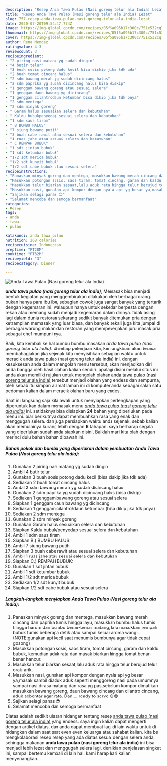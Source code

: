 ```yaml
---
description: "Resep Anda Tawa Pulao (Nasi goreng telur ala India) Lezat"
title: "Resep Anda Tawa Pulao (Nasi goreng telur ala India) Lezat"
slug: 757-resep-anda-tawa-pulao-nasi-goreng-telur-ala-india-lezat
date: 2020-07-20T09:54:47.774Z
image: https://img-global.cpcdn.com/recipes/05f5a095b17c300c/751x532cq70/anda-tawa-pulao-nasi-goreng-telur-ala-india-foto-resep-utama.jpg
thumbnail: https://img-global.cpcdn.com/recipes/05f5a095b17c300c/751x532cq70/anda-tawa-pulao-nasi-goreng-telur-ala-india-foto-resep-utama.jpg
cover: https://img-global.cpcdn.com/recipes/05f5a095b17c300c/751x532cq70/anda-tawa-pulao-nasi-goreng-telur-ala-india-foto-resep-utama.jpg
author: Rena Mendez
ratingvalue: 4.3
reviewcount: 3
recipeingredient:
- "2 piring nasi matang yg sudah dingin"
- "4 butir telur"
- "3 buah sosis potong dadu kecil bisa diskip jika tdk ada"
- "2 buah tomat cincang halus"
- "2 sdm bawang merah yg sudah dicincang halus"
- "2 sdm paprika yg sudah dicincang halus bisa diskip"
- "1 genggam bawang goreng atau sesuai selera"
- "1 genggam daun bawang yg dicincang"
- "1 genggam cilantrodaun ketumbar bisa dikip jika tdk pnya"
- "2 sdm mentega"
- "2 sdm minyak goreng"
- " Garam halus sesuaikan selera dan kebutuhan"
- " Kaldu bubukpenyedap sesuai selera dan kebutuhan"
- "1 sdm saus tiram"
- " B BUMBU HALUS"
- "7 siung bawang putih"
- "3 buah cabe rawit atau sesuai selera dan kebutuhan"
- "1 ruas jahe atau sesuai selera dan kebutuhan"
- " C REMPAH BUBUK"
- "1 sdt jintan bubuk"
- "1 sdt ketumbar bubuk"
- "1/2 sdt merica bubuk"
- "1/2 sdt kunyit bubuk"
- "1/2 sdt cabe bubuk atau sesuai selera"
recipeinstructions:
- "Panaskan minyak goreng dan mentega, masukkan bawang merah cincang dan paprika tumis hingga layu, masukkan bumbu halus tumis hingga harum dan bumbu benar-benar matang, lalu masukkan rempah bubuk tumis beberapa detik atau sampai keluar aroma wangi. (NOTE:gunakan api kecil saat menumis bumbunya agar tidak cepat gosong)"
- "Masukkan potongan sosis, saos tiram, tomat cincang, garam dan kaldu bubuk, kemudian aduk rata dan masak biarkan hingga tomat benar-benar hancur."
- "Masukkan telur biarkan sesaat,lalu aduk rata hingga telur berujud telur orak-arik."
- "Masukkan nasi, gunakan api kompor dengan nyala api yg besar ya,masak sambil diaduk aduk seperti menggoreng nasi pada umumnya sampai nasi dirasa matang dan rasa yg pas,sebelum kompor dimatikan masukkan bawang goreng, daun bawang cincang dan cilantro cincang, aduk sebentar agar rata. Dan.... ready to serve 😉😋"
- "Sajikan selagi panas 😍"
- "Selamat mencoba dan semoga bermanfaat"
categories:
- Resep
tags:
- anda
- tawa
- pulao

katakunci: anda tawa pulao 
nutrition: 268 calories
recipecuisine: Indonesian
preptime: "PT20M"
cooktime: "PT32M"
recipeyield: "3"
recipecategory: Dinner

---
```



![Anda Tawa Pulao (Nasi goreng telur ala India)](https://img-global.cpcdn.com/recipes/05f5a095b17c300c/751x532cq70/anda-tawa-pulao-nasi-goreng-telur-ala-india-foto-resep-utama.jpg)

<b><i>anda tawa pulao (nasi goreng telur ala india)</i></b>, Memasak bisa menjadi bentuk kegiatan yang menggembirakan dilakukan oleh berbagai orang. bukan hanya para ibu ibu, sebagian cowok juga sangat banyak yang tertarik dengan kegemaran ini. walaupun hanya untuk sekedar berpesta dengan rekan atau memang sudah menjadi kegemaran dalam dirinya. tidak asing lagi dalam dunia restoran sekarang sedikit banyak ditemukan pria dengan ketrampilan memasak yang luar biasa, dan banyak sekali juga kita jumpai di berbagai warung makan dan restoran yang mempekerjakan juru masak pria sebagai chef mumpuni nya.

Baik, kita kembali ke hal bumbu bumbu masakan <i>anda tawa pulao (nasi goreng telur ala india)</i>. di setiap pekerjaan kita, kemungkinan akan terasa membahagiakan jika sejenak kita menyisihkan sebagian waktu untuk meracik anda tawa pulao (nasi goreng telur ala india) ini. dengan kesuksesan anda dalam mengolah menu tersebut, akan menjadikan diri anda bangga oleh hasil olahan kalian sendiri. apalagi disini melalui situs ini anda akan memiliki rujukan untuk mengolah olahan <u>anda tawa pulao (nasi goreng telur ala india)</u> tersebut menjadi olahan yang endess dan sempurna, oleh sebab itu simpan alamat laman ini di komputer anda sebagai salah satu pedoman kalian dalam meracik olahan baru yang endes.




Saat ini langsung saja kita awali untuk menyiapkan perlengkapan yang diperuntuk kan dalam memasak menu <u><i>anda tawa pulao (nasi goreng telur ala india)</i></u> ini. setidaknya bisa disiapkan <b>24</b> bahan yang diperlukan pada menu ini. biar berikutnya dapat membuahkan rasa yang enak dan menggugah selera. dan juga persiapkan waktu anda sejenak, sebab kalian akan memulainya kurang lebih dengan <b>6</b> tahapan. saya berharap segala yang diperlukan sudah anda siapkan disini, Baiklah mari kita olah dengan merinci dulu bahan bahan dibawah ini.

<!--inarticleads1-->

##### Bahan pokok dan bumbu yang diperlukan dalam pembuatan Anda Tawa Pulao (Nasi goreng telur ala India):

1. Gunakan 2 piring nasi matang yg sudah dingin
1. Ambil 4 butir telur
1. Gunakan 3 buah sosis potong dadu kecil (bisa diskip jika tdk ada)
1. Sediakan 2 buah tomat cincang halus
1. Ambil 2 sdm bawang merah yg sudah dicincang halus
1. Gunakan 2 sdm paprika yg sudah dicincang halus (bisa diskip)
1. Sediakan 1 genggam bawang goreng atau sesuai selera
1. Siapkan 1 genggam daun bawang yg dicincang
1. Sediakan 1 genggam cilantro/daun ketumbar (bisa dikip jika tdk pnya)
1. Sediakan 2 sdm mentega
1. Gunakan 2 sdm minyak goreng
1. Gunakan  Garam halus sesuaikan selera dan kebutuhan
1. Siapkan  Kaldu bubuk/penyedap sesuai selera dan kebutuhan
1. Ambil 1 sdm saus tiram
1. Siapkan  B.) BUMBU HALUS:
1. Ambil 7 siung bawang putih
1. Siapkan 3 buah cabe rawit atau sesuai selera dan kebutuhan
1. Ambil 1 ruas jahe atau sesuai selera dan kebutuhan
1. Siapkan  C.) REMPAH BUBUK:
1. Gunakan 1 sdt jintan bubuk
1. Ambil 1 sdt ketumbar bubuk
1. Ambil 1/2 sdt merica bubuk
1. Sediakan 1/2 sdt kunyit bubuk
1. Siapkan 1/2 sdt cabe bubuk atau sesuai selera




<!--inarticleads2-->

##### Langkah-langkah menyiapkan Anda Tawa Pulao (Nasi goreng telur ala India):

1. Panaskan minyak goreng dan mentega, masukkan bawang merah cincang dan paprika tumis hingga layu, masukkan bumbu halus tumis hingga harum dan bumbu benar-benar matang, lalu masukkan rempah bubuk tumis beberapa detik atau sampai keluar aroma wangi. (NOTE:gunakan api kecil saat menumis bumbunya agar tidak cepat gosong)
1. Masukkan potongan sosis, saos tiram, tomat cincang, garam dan kaldu bubuk, kemudian aduk rata dan masak biarkan hingga tomat benar-benar hancur.
1. Masukkan telur biarkan sesaat,lalu aduk rata hingga telur berujud telur orak-arik.
1. Masukkan nasi, gunakan api kompor dengan nyala api yg besar ya,masak sambil diaduk aduk seperti menggoreng nasi pada umumnya sampai nasi dirasa matang dan rasa yg pas,sebelum kompor dimatikan masukkan bawang goreng, daun bawang cincang dan cilantro cincang, aduk sebentar agar rata. Dan.... ready to serve 😉😋
1. Sajikan selagi panas 😍
1. Selamat mencoba dan semoga bermanfaat




Diatas adalah sedikit ulasan hidangan tentang resep <u>anda tawa pulao (nasi goreng telur ala india)</u> yang endess. saya ingin kalian dapat mengerti dengan artikel diatas, dan anda dapat membuat lagi di lain waktu untuk di hidangkan dalam saat saat even even keluarga atau sahabat kalian. kita bs mengkolaborasi resep resep yang ada diatas sesuai dengan selera anda, sehingga makanan <b>anda tawa pulao (nasi goreng telur ala india)</b> ini bisa menjadi lebih lezat dan menggugah selera lagi. demikian penjelasan singkat ini, sampai bertemu kembali di lain hal. kami harap hari kalian menyenangkan.
